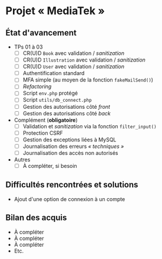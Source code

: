 # Projet « MediaTek »

## État d'avancement

- TPs 01 à 03
  - [ ] CR(U)D `Book` avec validation / *sanitization*
  - [ ] CR(U)D `Illustration` avec validation / *sanitization*
  - [ ] CR(U)D `User` avec validation / *sanitization*
  - [ ] Authentification standard
  - [ ] MFA simple (au moyen de la fonction `fakeMailSend()`)
  - [ ] *Refactoring*
  - [ ] Script `env.php` protégé
  - [ ] Script `utils/db_connect.php`
  - [ ] Gestion des autorisations côté *front*
  - [ ] Gestion des autorisations côté *back*
- Complément (**obligatoire**)
  - [ ] Validation et *sanitization* via la fonction `filter_input()`
  - [ ] Protection CSRF
  - [ ] Gestion des exceptions liées à MySQL
  - [ ] Journalisation des erreurs *« techniques »*
  - [ ] Journalisation des accès non autorisés
- Autres
  - [ ] À compléter, si besoin

## Difficultés rencontrées et solutions

- Ajout d'une option de connexion à un compte

## Bilan des acquis

- À compléter
- À compléter
- À compléter
- Etc.
